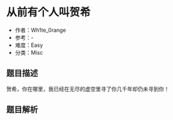 # 从前有个人叫贺希

- 作者：Wh1te_0range
- 参考：-
- 难度：Easy
- 分类：Misc

## 题目描述

贺希，你在哪里，我已经在无尽的虚空里寻了你几千年却仍未寻到你！

## 题目解析
